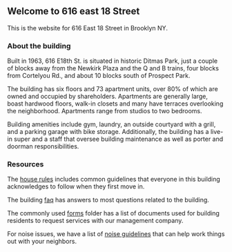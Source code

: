 ## Welcome to 616 east 18 Street

This is the website for 616 East 18 Street in Brooklyn NY.  

### About the building 

Built in 1963, 616 E18th St. is situated in historic Ditmas Park, just a couple of blocks away from the Newkirk Plaza and the Q and B trains, four blocks from Cortelyou Rd., and about 10 blocks south of Prospect Park.

The building has six floors and 73 apartment units, over 80% of which are owned and occupied by shareholders. Apartments are generally large, boast hardwood floors, walk-in closets and many have terraces overlooking the neighborhood. Apartments range from studios to two bedrooms.

Building amenities include gym, laundry, an outside courtyard with a grill, and a parking garage with bike storage. Additionally, the building has a live-in super and a staff that oversee building maintenance as well as porter and doorman responsibilities.  

### Resources

The [house rules](https://docs.google.com/document/d/1Ki_o578KHIJk-M9Ghpm6Wh9bmKeWjcCGAjiFihApWUs/edit?usp=sharing) includes common guidelines that everyone in this building acknowledges to follow when they first move in.  

The building [faq](https://docs.google.com/document/d/1OM8FKmGDUCEzVSrLpT-ijzaWwXg_QeabjA0eCtsW-wk/edit?usp=sharing) has answers to most questions related to the building. 

The commonly used [forms](https://docs.google.com/document/d/1rbZD69nvsLS_sYuydxCtWUhtG3jz35jEQrWLVG_RkbU/edit?usp=sharing) folder has a list of documents used for building residents to request services with our management company.  

For noise issues, we have a list of [noise guidelines](https://docs.google.com/document/d/14H1440xofoRbquG4s7SeOu5n0K2D5uZbIYG5xKadxL0/edit?usp=sharing) that can help work things out with your neighbors. 



<!--
# Header 1
## Header 2
### Header 3

- Bulleted
- List

1. Numbered
2. List
 **Bold** and _Italic_ and `Code` text [Link](url) and ![Image](src) 
For more details see [GitHub Flavored Markdown](https://guides.github.com/features/mastering-markdown/).

--> 
